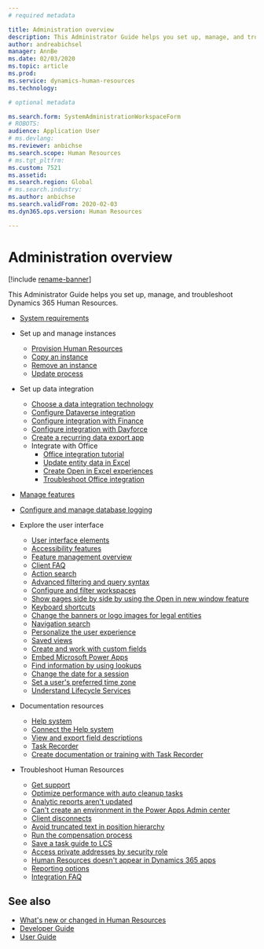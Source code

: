 ```yaml
---
# required metadata

title: Administration overview
description: This Administrator Guide helps you set up, manage, and troubleshoot Dynamics 365 Human Resources.
author: andreabichsel
manager: AnnBe
ms.date: 02/03/2020
ms.topic: article
ms.prod: 
ms.service: dynamics-human-resources
ms.technology: 

# optional metadata

ms.search.form: SystemAdministrationWorkspaceForm
# ROBOTS: 
audience: Application User
# ms.devlang: 
ms.reviewer: anbichse
ms.search.scope: Human Resources
# ms.tgt_pltfrm: 
ms.custom: 7521
ms.assetid: 
ms.search.region: Global
# ms.search.industry: 
ms.author: anbichse
ms.search.validFrom: 2020-02-03
ms.dyn365.ops.version: Human Resources

---
```


# Administration overview

[!include [rename-banner](~/includes/cc-data-platform-banner.md)]

This Administrator Guide helps you set up, manage, and troubleshoot Dynamics 365 Human Resources.

- [System requirements](hr-admin-system-requirements.md)

- Set up and manage instances
  - [Provision Human Resources](hr-admin-setup-provision.md)
  - [Copy an instance](hr-admin-setup-copy-instance.md)
  - [Remove an instance](hr-admin-setup-remove-instance.md)
  - [Update process](hr-admin-setup-update-process.md)

- Set up data integration
  - [Choose a data integration technology](hr-admin-integration-choose-technology.md)
  - [Configure Dataverse integration](hr-admin-integration-common-data-service.md)
  - [Configure integration with Finance](hr-admin-integration-finance.md)
  - [Configure integration with Dayforce](hr-admin-integration-dayforce.md)
  - [Create a recurring data export app](hr-admin-integration-recurring-data-export.md)
  - Integrate with Office
    - [Office integration tutorial](../dev-itpro/office-integration/office-integration-tutorial.md?toc=/dynamics365/unified-operations/talent/toc.json)
    - [Update entity data in Excel](../dev-itpro/office-integration/use-excel-add-in.md?toc=/dynamics365/unified-operations/talent/toc.json)
    - [Create Open in Excel experiences](../dev-itpro/office-integration/office-integration-edit-excel.md?toc=/dynamics365/unified-operations/talent/toc.json)
    - [Troubleshoot Office integration](../dev-itpro/office-integration/office-integration-troubleshooting.md?toc=/dynamics365/unified-operations/talent/toc.json)

- [Manage features](hr-admin-manage-features.md)

- [Configure and manage database logging](hr-admin-database-logging.md)

- Explore the user interface
  - [User interface elements](../fin-ops-core/fin-ops/get-started/user-interface-elements.md?toc=/dynamics365/human-resources/toc.json)
  - [Accessibility features](../fin-ops-core/fin-ops/get-started/accessibility-features.md?toc=/dynamics365/human-resources/toc.json)
  - [Feature management overview](../fin-ops-core/fin-ops/get-started/feature-management/feature-management-overview.md?toc=/dynamics365/human-resources/toc.json)
  - [Client FAQ](../fin-ops-core/fin-ops/get-started/client-faq.md?toc=/dynamics365/human-resources/toc.json)
  - [Action search](../fin-ops-core/fin-ops/get-started/action-search.md?toc=/dynamics365/human-resources/toc.json)
  - [Advanced filtering and query syntax](../fin-ops-core/fin-ops/get-started/advanced-filtering-query-options.md?toc=/dynamics365/human-resources/toc.json)
  - [Configure and filter workspaces](../fin-ops-core/fin-ops/get-started/configure-filter-workspaces.md?toc=/dynamics365/financehuman-resources/toc.json)
  - [Show pages side by side by using the Open in new window feature](../fin-ops-core/fin-ops/get-started/display-pages-side-by-side.md?toc=/dynamics365/human-resources/toc.json)
  - [Keyboard shortcuts](../fin-ops-core/fin-ops/get-started/shortcut-keys.md?toc=/dynamics365/human-resources/toc.json)
  - [Change the banners or logo images for legal entities](../fin-ops-core/fin-ops/get-started/tasks/change-banner-or-logo.md?toc=/dynamics365/human-resources/toc.json)
  - [Navigation search](../fin-ops-core/fin-ops/get-started/navigation-search.md?toc=/dynamics365/human-resources/toc.json)
  - [Personalize the user experience](../fin-ops-core/fin-ops/get-started/personalize-user-experience.md?toc=/dynamics365/human-resources/toc.json)
  - [Saved views](../fin-ops-core/fin-ops/get-started/saved-views.md?toc=/dynamics365/human-resources/toc.json)
  - [Create and work with custom fields](../fin-ops-core/fin-ops/get-started/user-defined-fields.md?toc=/dynamics365/human-resources/toc.json)
  - [Embed Microsoft Power Apps](../fin-ops-core/fin-ops/get-started/embed-power-apps.md?toc=/dynamics365/human-resources/toc.json)
  - [Find information by using lookups](../fin-ops-core/fin-ops/get-started/use-lookups-to-find-information.md?toc=/dynamics365/human-resources/toc.json)
  - [Change the date for a session](../fin-ops-core/fin-ops/organization-administration/tasks/change-date-session.md?toc=/dynamics365/human-resources/toc.json)
  - [Set a user's preferred time zone](../fin-ops-core/fin-ops/organization-administration/tasks/set-users-preferred-time-zone.md?toc=/dynamics365/human-resources/toc.json)
  - [Understand Lifecycle Services](../fin-ops-core/dev-itpro/lifecycle-services/lcs-works-lcs.md?toc=/dynamics365/human-resources/toc.json)

- Documentation resources
  - [Help system](../fin-ops-core/fin-ops/get-started/help-overview.md?toc=/dynamics365/human-resources/toc.json)
  - [Connect the Help system](../fin-ops-core/fin-ops/get-started/help-connect.md?toc=/dynamics365/human-resources/toc.json)
  - [View and export field descriptions](../fin-ops-core/fin-ops/get-started/view-export-field-descriptions.md?toc=/dynamics365/human-resources/toc.json)
  - [Task Recorder](../fin-ops-core/dev-itpro/user-interface/task-recorder.md?toc=/dynamics365/human-resources/toc.json)
  - [Create documentation or training with Task Recorder](../fin-ops-core/dev-itpro/user-interface/task-recorder-training-docs.md?toc=/dynamics365/human-resources/toc.json)

- Troubleshoot Human Resources
  - [Get support](hr-admin-troubleshooting-support.md)
  - [Optimize performance with auto cleanup tasks](hr-admin-troubleshooting-batch-history.md)
  - [Analytic reports aren't updated](hr-admin-troubleshooting-analytic-reports.md)
  - [Can't create an environment in the Power Apps Admin center](hr-admin-troubleshooting-power-apps.md)
  - [Client disconnects](hr-admin-troubleshooting-disconnect.md)
  - [Avoid truncated text in position hierarchy](hr-admin-troubleshooting-truncate.md)
  - [Run the compensation process](hr-admin-troubleshooting-compensation.md)
  - [Save a task guide to LCS](hr-admin-troubleshooting-task-guide.md)
  - [Access private addresses by security role](hr-admin-troubleshooting-private-addresses.md)
  - [Human Resources doesn't appear in Dynamics 365 apps](hr-admin-troubleshooting-not-in-apps.md)
  - [Reporting options](hr-admin-troubleshooting-reporting.md)
  - [Integration FAQ](hr-admin-troubleshooting-integration.md)

## See also

- [What's new or changed in Human Resources](hr-admin-whats-new.md)
- [Developer Guide](hr-developer-overview.md)
- [User Guide](hr-hrpro-overview.md)